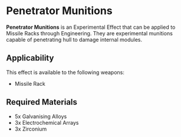# Penetrator Munitions
**Penetrator Munitions** is an Experimental Effect that can be applied to Missile Racks through Engineering. They are experimental munitions capable of penetrating hull to damage internal modules.

## Applicability

This effect is available to the following weapons:

- Missile Rack

## Required Materials

- 5x Galvanising Alloys
- 3x Electrochemical Arrays
- 3x Zirconium